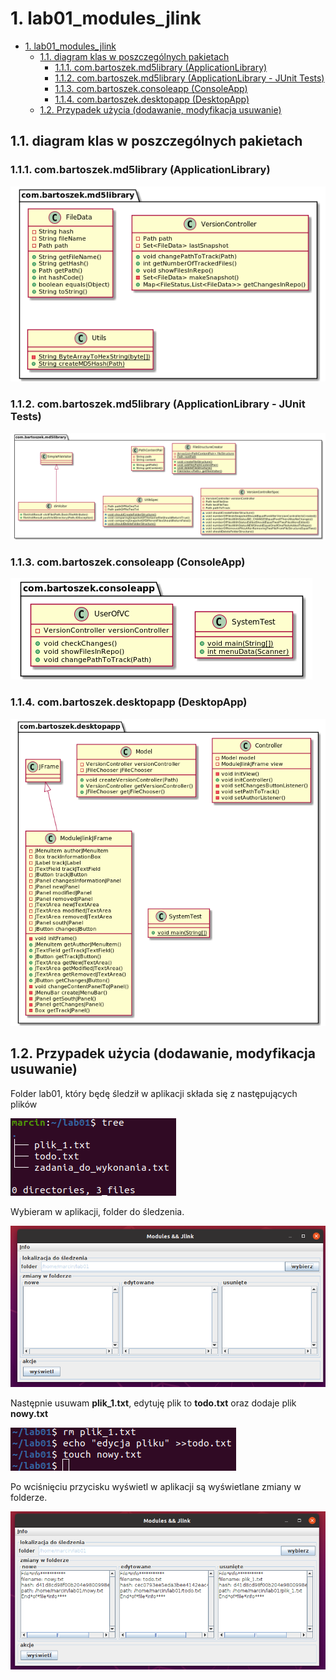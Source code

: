 # 1. lab01_modules_jlink

- [1. lab01_modules_jlink](#1-lab01_modules_jlink)
  - [1.1. diagram klas w poszczególnych pakietach](#11-diagram-klas-w-poszczególnych-pakietach)
    - [1.1.1. com.bartoszek.md5library (ApplicationLibrary)](#111-combartoszekmd5library-applicationlibrary)
    - [1.1.2. com.bartoszek.md5library (ApplicationLibrary - JUnit Tests)](#112-combartoszekmd5library-applicationlibrary---junit-tests)
    - [1.1.3. com.bartoszek.consoleapp (ConsoleApp)](#113-combartoszekconsoleapp-consoleapp)
    - [1.1.4. com.bartoszek.desktopapp (DesktopApp)](#114-combartoszekdesktopapp-desktopapp)
  - [1.2. Przypadek użycia (dodawanie, modyfikacja usuwanie)](#12-przypadek-użycia-dodawanie-modyfikacja-usuwanie)

## 1.1. diagram klas w poszczególnych pakietach

### 1.1.1. com.bartoszek.md5library (ApplicationLibrary)

![](img/readme/2022-03-07-16-42-32.png)

### 1.1.2. com.bartoszek.md5library (ApplicationLibrary - JUnit Tests)

![](img/readme/2022-03-07-16-43-46.png)

### 1.1.3. com.bartoszek.consoleapp (ConsoleApp)

![](img/readme/2022-03-07-16-45-30.png)

### 1.1.4. com.bartoszek.desktopapp (DesktopApp)

![](img/readme/2022-03-07-16-45-05.png)

## 1.2. Przypadek użycia (dodawanie, modyfikacja usuwanie)

Folder lab01, który będę śledził w aplikacji składa się z następujących plików

![](img/readme/2022-03-07-16-51-38.png)

Wybieram w aplikacji, folder do śledzenia.

![](img/readme/2022-03-07-16-54-09.png)

Następnie usuwam **plik_1.txt**, edytuję plik to **todo.txt** oraz dodaje plik **nowy.txt**

![](img/readme/2022-03-07-16-57-35.png)

Po wciśnięciu przycisku wyświetl w aplikacji są wyświetlane zmiany w folderze.

![](img/readme/2022-03-07-16-58-44.png)